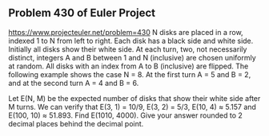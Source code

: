## Problem 430 of Euler Project 
https://www.projecteuler.net/problem=430
N disks are placed in a row, indexed 1 to N from left to right.
Each disk has a black side and white side. Initially all disks show their white side.
At each turn, two, not necessarily distinct, integers A and B between 1 and N (inclusive) are chosen uniformly at random.
All disks with an index from A to B (inclusive) are flipped.
The following example shows the case N = 8. At the first turn A = 5 and B = 2, and at the second turn A = 4 and B = 6.

Let E(N, M) be the expected number of disks that show their white side after M turns.
We can verify that E(3, 1) = 10/9, E(3, 2) = 5/3, E(10, 4) ≈ 5.157 and E(100, 10) ≈ 51.893.
Find E(1010, 4000).
Give your answer rounded to 2 decimal places behind the decimal point.